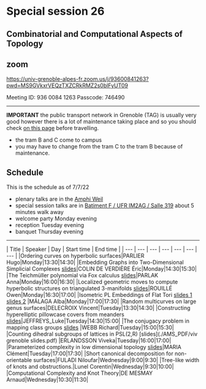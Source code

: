 # Special session 26
## Combinatorial and Computational Aspects of Topology

## zoom

https://univ-grenoble-alpes-fr.zoom.us/j/93600841263?pwd=MS9GVkxrVEQzTXZCRkRMZ2s0blFyUT09

Meeting ID: 936 0084 1263
Passcode: 746490

---

**IMPORTANT** the public transport network in Grenoble (TAG)
is usually very good however there is a lot of maintenance taking place 
and so you should check [on this page](https://www.tag.fr/1-accueil.htm?infoTrafic=1)
before travelling.

- the tram B and C come to campus
- you may have to change from the tram C to the tram B because of maintenance.

## Schedule

This is the schedule as of 7/7/22

- plenary talks are in the [Amphi Weil](https://goo.gl/maps/bfMkuKjfKBCJbRsX9)
- special session talks are in [Batiment F / UFR IM2AG / Salle 319](https://goo.gl/maps/VXct7MyxM1YVMciz8) about 5 minutes walk away
- welcome party Monday evening
- reception Tuesday evening
- banquet Thursday evening



---


| Title | Speaker |  Day | Start time | End time | 
| --- | ---  | --- | --- | --- | ---  | ---  | 
|Ordering curves on hyperbolic surfaces|PARLIER Hugo|Monday|13:30|14:30|
|Embedding Graphs into Two-Dimensional Simplicial Complexes [slides](./AMS_PDF/colindeverdiere.pdf)|COLIN DE VERDIÈRE Éric|Monday|14:30|15:30|
|The Teichmüller polynomial via Fox calculus [slides](./AMS_PDF/Teich_via_Fox.pdf)|PARLAK Anna|Monday|16:00|16:30|
|Localized geometric moves to compute hyperbolic structures on triangulated 3-manifolds [slides](./AMS_PDF/rouille.pdf)|ROUILLÉ Owen|Monday|16:30|17:00|
|Isometric PL Embeddings of Flat Tori [slides 1](./AMS_PDF/talk1-4.pdf) [slides 2](./AMS_PDF/talk2-1.pdf) |MÁLAGA Alba|Monday|17:00|17:30|
|Random multicurves on large genus surfaces|DELECROIX Vincent|Tuesday|13:30|14:30|
|Constructing hyperelliptic pillowcase covers from meanders [slides](./AMS_PDF/Jeffreys.pdf)|JEFFREYS_Luke|Tuesday|14:30|15:00|
|The conjugacy problem in mapping class groups [slides](./AMS_PDF/Webb_presentation3.pdf) |WEBB Richard|Tuesday|15:00|15:30|
|Counting dihedral subgroups of lattices in PSL(2,R) [slides](./AMS_PDF/viv grenoble slides.pdf) |ERLANDSSON Viveka|Tuesday|16:00|17:00|
|Parameterized complexity in low dimensional topology [slides](./AMS_PDF/ClementMaria_AMS_EMS_SMF_2022.pdf)|MARIA Clément|Tuesday|17:00|17:30|
|Short canonical decomposition for non-orientable surfaces|FULADI Niloufar|Wednesday|9:00|9:30|
|Tree-like width of knots and obstructions.|Lunel Corentin|Wednesday|9:30|10:00|
|Computational Complexity and Knot Theory|DE MESMAY Arnaud|Wednesday|10:30|11:30|


<!-- |Upper bound for distance in the pants graph|YAZDI Mohammadmahdi|Monday|14:30|15:00| -->
